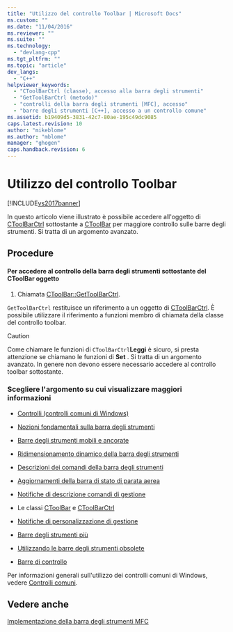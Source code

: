 ```yaml
---
title: "Utilizzo del controllo Toolbar | Microsoft Docs"
ms.custom: ""
ms.date: "11/04/2016"
ms.reviewer: ""
ms.suite: ""
ms.technology: 
  - "devlang-cpp"
ms.tgt_pltfrm: ""
ms.topic: "article"
dev_langs: 
  - "C++"
helpviewer_keywords: 
  - "CToolBarCtrl (classe), accesso alla barra degli strumenti"
  - "GetToolBarCtrl (metodo)"
  - "controlli della barra degli strumenti [MFC], accesso"
  - "barre degli strumenti [C++], accesso a un controllo comune"
ms.assetid: b19409d5-3831-42c7-80ae-195c49dc9085
caps.latest.revision: 10
author: "mikeblome"
ms.author: "mblome"
manager: "ghogen"
caps.handback.revision: 6
---
```

# Utilizzo del controllo Toolbar
[!INCLUDE[vs2017banner](../assembler/inline/includes/vs2017banner.md)]

In questo articolo viene illustrato è possibile accedere all'oggetto di [CToolBarCtrl](../mfc/reference/ctoolbarctrl-class.md) sottostante a [CToolBar](../mfc/reference/ctoolbar-class.md) per maggiore controllo sulle barre degli strumenti.  Si tratta di un argomento avanzato.  
  
## Procedure  
  
#### Per accedere al controllo della barra degli strumenti sottostante del CToolBar oggetto  
  
1.  Chiamata [CToolBar::GetToolBarCtrl](../Topic/CToolBar::GetToolBarCtrl.md).  
  
 `GetToolBarCtrl` restituisce un riferimento a un oggetto di [CToolBarCtrl](../mfc/reference/ctoolbarctrl-class.md).  È possibile utilizzare il riferimento a funzioni membro di chiamata della classe del controllo toolbar.  
  
> [!CAUTION]
>  Come chiamare le funzioni di `CToolBarCtrl`**Leggi** è sicuro, si presta attenzione se chiamano le funzioni di **Set** .  Si tratta di un argomento avanzato.  In genere non devono essere necessario accedere al controllo toolbar sottostante.  
  
### Scegliere l'argomento su cui visualizzare maggiori informazioni  
  
-   [Controlli \(controlli comuni di Windows\)](../mfc/controls-mfc.md)  
  
-   [Nozioni fondamentali sulla barra degli strumenti](../mfc/toolbar-fundamentals.md)  
  
-   [Barre degli strumenti mobili e ancorate](../mfc/docking-and-floating-toolbars.md)  
  
-   [Ridimensionamento dinamico della barra degli strumenti](../mfc/docking-and-floating-toolbars.md)  
  
-   [Descrizioni dei comandi della barra degli strumenti](../mfc/toolbar-tool-tips.md)  
  
-   [Aggiornamenti della barra di stato di parata aerea](../mfc/toolbar-tool-tips.md)  
  
-   [Notifiche di descrizione comandi di gestione](../mfc/handling-tool-tip-notifications.md)  
  
-   Le classi [CToolBar](../mfc/reference/ctoolbar-class.md) e [CToolBarCtrl](../mfc/reference/ctoolbarctrl-class.md)  
  
-   [Notifiche di personalizzazione di gestione](../mfc/handling-customization-notifications.md)  
  
-   [Barre degli strumenti più](../mfc/toolbar-fundamentals.md)  
  
-   [Utilizzando le barre degli strumenti obsolete](../mfc/using-your-old-toolbars.md)  
  
-   [Barre di controllo](../mfc/control-bars.md)  
  
 Per informazioni generali sull'utilizzo dei controlli comuni di Windows, vedere [Controlli comuni](http://msdn.microsoft.com/library/windows/desktop/bb775493).  
  
## Vedere anche  
 [Implementazione della barra degli strumenti MFC](../mfc/mfc-toolbar-implementation.md)